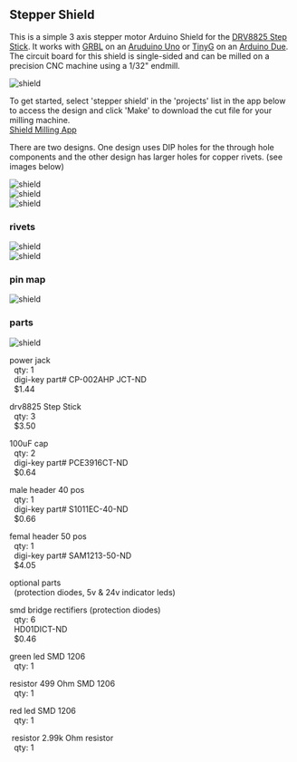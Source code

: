 ## Stepper Shield

This is a simple 3 axis stepper motor Arduino Shield for the [DRV8825 Step Stick](https://reprapworld.com/datasheets/datasheet%20drv8825.pdf). 
It works with [GRBL](https://github.com/grbl/grbl) on an [Aruduino Uno](https://store.arduino.cc/usa/arduino-uno-rev3) or [TinyG](https://github.com/synthetos/g2) on an [Arduino Due](https://store.arduino.cc/usa/arduino-due). 
The circuit board for this shield is single-sided and can be milled on a precision CNC machine using a 1/32" endmill.  

![shield](https://raw.github.com/jw4rd/stepper/master/img/stepper_shield2.jpg)  

To get started, select 'stepper shield' in the 'projects' list in the app below to access the design and click 'Make' to download the cut file for your milling machine.  
[Shield Milling App](http://jw4rd.github.io/shieldMill/)  

There are two designs. One design uses DIP holes for the through hole components and the other design has larger holes for copper rivets. (see images below)

![shield](https://raw.github.com/jw4rd/stepper/master/img/stepper_shield_screenshot.png)  
![shield](https://raw.github.com/jw4rd/stepper/master/img/stepper_shield0.jpg)  
![shield](https://raw.github.com/jw4rd/stepper/master/img/stepper_shield1.jpg)  

### rivets

![shield](https://raw.github.com/jw4rd/stepper/master/img/stepper_shield3.jpg)  
![shield](https://raw.github.com/jw4rd/stepper/master/img/stepper_shield4.jpg)  

### pin map

![shield](https://raw.github.com/jw4rd/stepper/master/img/stepper_shield_pinmap.png)  

### parts

![shield](https://raw.github.com/jw4rd/stepper/master/img/stepper_shield_8825.png)  

power jack  
&nbsp;&nbsp;qty: 1  
&nbsp;&nbsp;digi-key part# CP-002AHP JCT-ND  
&nbsp;&nbsp;$1.44  

drv8825 Step Stick  
&nbsp;&nbsp;qty: 3  
&nbsp;&nbsp;$3.50  

100uF cap  
&nbsp;&nbsp;qty: 2  
&nbsp;&nbsp;digi-key part# PCE3916CT-ND  
&nbsp;&nbsp;$0.64  

male header 40 pos  
&nbsp;&nbsp;qty: 1  
&nbsp;&nbsp;digi-key part# S1011EC-40-ND  
&nbsp;&nbsp;$0.66  

femal header 50 pos    
&nbsp;&nbsp;qty: 1  
&nbsp;&nbsp;digi-key part# SAM1213-50-ND  
&nbsp;&nbsp;$4.05  

optional parts  
&nbsp;&nbsp;(protection diodes, 5v & 24v indicator leds)  

smd bridge rectifiers (protection diodes)  
&nbsp;&nbsp;qty: 6  
&nbsp;&nbsp;HD01DICT-ND  
&nbsp;&nbsp;$0.46  

green led SMD 1206  
&nbsp;&nbsp;qty: 1  

resistor 499 Ohm SMD 1206  
&nbsp;&nbsp;qty: 1  

red led SMD 1206  
&nbsp;&nbsp;qty: 1  

&nbsp;resistor 2.99k Ohm resistor  
&nbsp;&nbsp;qty: 1  





